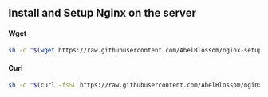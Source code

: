 ## Install and Setup Nginx on the server

#### Wget

```bash
sh -c "$(wget https://raw.githubusercontent.com/AbelBlossom/nginx-setup/main/nginx-setup.sh -O -)"
```

#### Curl

```bash
sh -c "$(curl -fsSL https://raw.githubusercontent.com/AbelBlossom/nginx-setup/main/nginx-setup.sh)"
```
